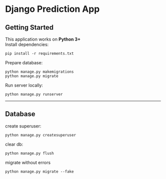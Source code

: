 # Django Prediction App
## Getting Started
This application works on **Python 3+** \
Install dependencies:
```
pip install -r requirements.txt
```
Prepare database:
```
python manage.py makemigrations
python manage.py migrate
```
Run server locally:
```
python manage.py runserver
```

---
## Database

create superuser:
```
python manage.py createsuperuser
```

clear db:
```
python manage.py flush
```

migrate without errors
```
python manage.py migrate --fake
```
